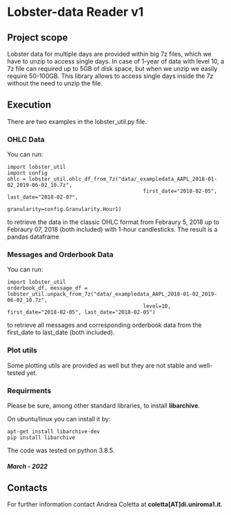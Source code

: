 # Lobster-data Reader v1 

## Project scope
Lobster data for multiple days are provided within big 7z files, which we have to unzip to access single days.
In case of 1-year of data with level 10, a 7z file can required up to 5GB of disk space, but when we unzip we easily require 50-100GB. This library allows to access single days inside the 7z without the need to unzip the file. 

## Execution
There are two examples in the lobster_util.py file. 

### OHLC Data
You can run: 
```
import lobster_util 
import config 
ohlc = lobster_util.ohlc_df_from_7z("data/_exampledata_AAPL_2018-01-02_2019-06-02_10.7z",
                                            first_date="2018-02-05", last_date="2018-02-07", 
                                            granularity=config.Granularity.Hour1)
```
to retrieve the data in the classic OHLC format from Febraury 5, 2018 up to Febraury 07, 2018 (both included) with 1-hour candlesticks.
The result is a pandas dataframe


### Messages and Orderbook Data
You can run: 
```
import lobster_util 
orderbook_df, message_df = lobster_util.unpack_from_7z("data/_exampledata_AAPL_2018-01-02_2019-06-02_10.7z",
                                            level=10, first_date="2018-02-05", last_date="2018-02-05")
```
to retrieve all messages and corresponding orderbook data from the first_date to last_date (both included).


### Plot utils
Some plotting utils are provided as well but they are not stable and well-tested yet.

### Requirments 
Please be sure, among other standard libraries, to install **libarchive**.

On ubuntu/linux you can install it by:
```
apt-get install libarchive-dev
pip install libarchive
```

The code was tested on python 3.8.5.

##### March - 2022

## Contacts
For further information contact Andrea Coletta at **coletta[AT]di.uniroma1.it**.

